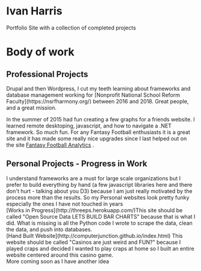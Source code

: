 # Ivan Harris
Portfolio Site with a collection of completed projects
# Body of work

## Professional Projects

<div>Drupal and then Wordpress, I cut my teeth learning about frameworks and database management working for [Nonprofit National School Reform Faculty](https://nsrfharmony.org/) between 2016 and 2018. Great people, and a great mission.</div>

In the summer of 2015 had fun creating a few graphs for a friends website. I learned remote desktoping, javascript, and how to navigate a .NET framework. So much fun. For any Fantasy Football enthusiasts it is a great site and it has made some really nice upgrades since I last helped out on the site [Fantasy Football Analytics](https://fantasyfootballanalytics.net/about-the-site) .

## Personal Projects - Progress in Work

<div>I understand frameworks are a must for large scale organizations but I prefer to build everything by hand (a few javascript libraries here and there don't hurt - talking about you D3) because I am just really motivated by the process more than the results. So my Personal websites look pretty funky especially the ones I have not touched in years</div>

<div>[Works in Progress](http://threeps.herokuapp.com/)This site should be called "Open Source Data LETS BUILD BAR CHARTS" because that is what I did. What is missing is all the Python code I wrote to scrape the data, clean the data, and push into databases.</div>

<div>[Hand Built Website](http://computerjunction.github.io/index.html) This website should be called "Casinos are just weird and FUN?" because I played craps and decided I wanted to play craps at home so I built an entire website centered around this casino game.</div>

<div>More coming soon as I have another idea</div>
